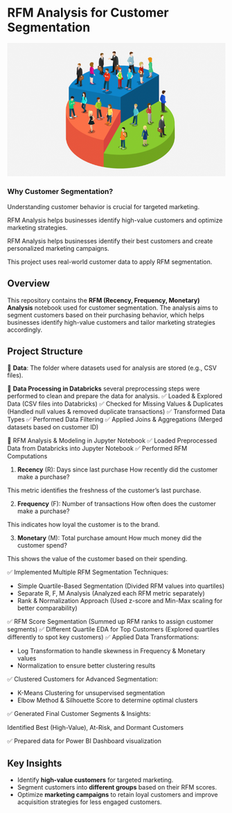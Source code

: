 # RFM Analysis for Customer Segmentation

![](Customers_segmented.png)

### Why Customer Segmentation?
Understanding customer behavior is crucial for targeted marketing. 

RFM Analysis helps businesses identify high-value customers and optimize marketing strategies.

RFM Analysis helps businesses identify their best customers and create personalized marketing campaigns.

This project uses real-world customer data to apply RFM segmentation.

## Overview
This repository contains the **RFM (Recency, Frequency, Monetary) Analysis** notebook used for customer segmentation. The analysis aims to segment customers based on their purchasing behavior, which helps businesses identify high-value customers and tailor marketing strategies accordingly.


## Project Structure
📌 **Data**: The folder where datasets used for analysis are stored (e.g., CSV files).

📌 **Data Processing in Databricks** several preprocessing steps were performed to clean and prepare the data for analysis.
✅ Loaded & Explored Data (CSV files into Databricks)
✅ Checked for Missing Values & Duplicates (Handled null values & removed duplicate transactions)
✅ Transformed Data Types 
✅ Performed Data Filtering 
✅ Applied Joins & Aggregations (Merged datasets based on customer ID)

📌 RFM Analysis & Modeling in Jupyter Notebook
✅ Loaded Preprocessed Data from Databricks into Jupyter Notebook
✅ Performed RFM Computations
  
1. **Recency** (R): Days since last purchase
How recently did the customer make a purchase?  

This metric identifies the freshness of the customer’s last purchase.
   
2. **Frequency** (F): Number of transactions
How often does the customer make a purchase?

This indicates how loyal the customer is to the brand.
   
3. **Monetary** (M): Total purchase amount
How much money did the customer spend?

This shows the value of the customer based on their spending.

✅ Implemented Multiple RFM Segmentation Techniques:

* Simple Quartile-Based Segmentation (Divided RFM values into quartiles)
* Separate R, F, M Analysis (Analyzed each RFM metric separately)
* Rank & Normalization Approach (Used z-score and Min-Max scaling for better comparability)

✅ RFM Score Segmentation (Summed up RFM ranks to assign customer segments)
✅ Different Quartile EDA for Top Customers (Explored quartiles differently to spot key customers)
✅ Applied Data Transformations:

* Log Transformation to handle skewness in Frequency & Monetary values
* Normalization to ensure better clustering results
  
✅ Clustered Customers for Advanced Segmentation:

* K-Means Clustering for unsupervised segmentation
* Elbow Method & Silhouette Score to determine optimal clusters
  
✅ Generated Final Customer Segments & Insights:

Identified Best (High-Value), At-Risk, and Dormant Customers

✅ Prepared data for Power BI Dashboard visualization


## Key Insights
- Identify **high-value customers** for targeted marketing.
- Segment customers into **different groups** based on their RFM scores.
- Optimize **marketing campaigns** to retain loyal customers and improve acquisition strategies for less engaged customers.



